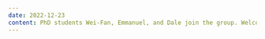 ```yaml
---
date: 2022-12-23
content: PhD students Wei-Fan, Emmanuel, and Dale join the group. Welcome!
---
```

